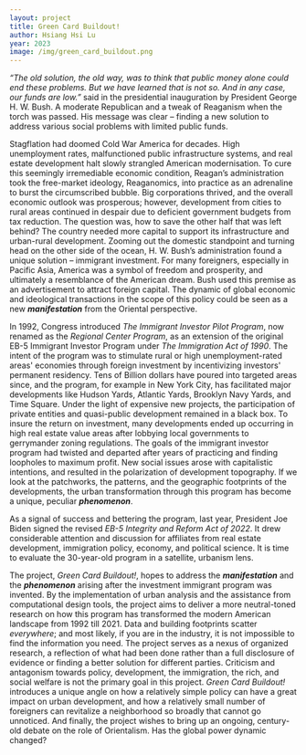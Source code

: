 ```yaml
---
layout: project
title: Green Card Buildout!
author: Hsiang Hsi Lu
year: 2023
image: /img/green_card_buildout.png
---
```

*“The old solution, the old way, was to think that public money alone could end these problems. But we have learned that is not so. And in any case, our funds are low.”* said in the presidential inauguration by President George H. W. Bush. A moderate Republican and a tweak of Reaganism when the torch was passed. His message was clear – finding a new solution to address various social problems with limited public funds.

Stagflation had doomed Cold War America for decades. High unemployment rates, malfunctioned public infrastructure systems, and real estate development halt slowly strangled American modernisation. To cure this seemingly irremediable economic condition, Reagan’s administration took the free-market ideology, Reaganomics, into practice as an adrenaline to burst the circumscribed bubble. Big corporations thrived, and the overall economic outlook was prosperous; however, development from cities to rural areas continued in despair due to deficient government budgets from tax reduction. The question was, how to save the other half that was left behind? The country needed more capital to support its infrastructure and urban-rural development. Zooming out the domestic standpoint and turning head on the other side of the ocean, H. W. Bush’s administration found a unique solution – immigrant investment. For many foreigners, especially in Pacific Asia, America was a symbol of freedom and prosperity, and ultimately a resemblance of the American dream. Bush used this premise as an advertisement to attract foreign capital. The dynamic of global economic and ideological transactions in the scope of this policy could be seen as a new ***manifestation*** from the Oriental perspective.

In 1992, Congress introduced *The Immigrant Investor Pilot Program*, now renamed as the *Regional Center Program*, as an extension of the original EB-5 Immigrant Investor Program under *The Immigration Act of 1990*. The intent of the program was to stimulate rural or high unemployment-rated areas' economies through foreign investment by incentivizing investors' permanent residency. Tens of Billion dollars have poured into targeted areas since, and the program, for example in New York City, has facilitated major developments like Hudson Yards, Atlantic Yards, Brooklyn Navy Yards, and Time Square. Under the light of expensive new projects, the participation of private entities and quasi-public development remained in a black box. To insure the return on investment, many developments ended up occurring in high real estate value areas after lobbying local governments to gerrymander zoning regulations. The goals of the immigrant investor program had twisted and departed after years of practicing and finding loopholes to maximum profit. New social issues arose with capitalistic intentions, and resulted in the polarization of development topography. If we look at the patchworks, the patterns, and the geographic footprints of the developments, the urban transformation through this program has become a unique, peculiar ***phenomenon***.

As a signal of success and bettering the program, last year, President Joe Biden signed the revised *EB-5 Integrity and Reform Act of 2022*. It drew considerable attention and discussion for affiliates from real estate development, immigration policy, economy, and political science. It is time to evaluate the 30-year-old program in a satellite, urbanism lens.

The project, *Green Card Buildout!*, hopes to address the ***manifestation*** and the ***phenomenon*** arising after the investment immigrant program was invented. By the implementation of urban analysis and the assistance from computational design tools, the project aims to deliver a more neutral-toned research on how this program has transformed the modern American landscape from 1992 till 2021. Data and building footprints scatter *everywhere*; and most likely, if you are in the industry, it is not impossible to find the information you need. The project serves as a nexus of organized research, a reflection of what had been done rather than a full disclosure of evidence or finding a better solution for different parties. Criticism and antagonism towards policy, development, the immigration, the rich, and social welfare is not the primary goal in this project. *Green Card Buildout!* introduces a unique angle on how a relatively simple policy can have a great impact on urban development, and how a relatively small number of foreigners can revitalize a neighborhood so broadly that cannot go unnoticed. And finally, the project wishes to bring up an ongoing, century-old debate on the role of Orientalism. Has the global power dynamic changed?
